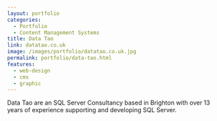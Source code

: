 ```yaml
---
layout: portfolio
categories: 
  - Portfolio
  - Content Management Systems
title: Data Tao
link: datatao.co.uk
image: /images/portfolio/datatao.co.uk.jpg
permalink: portfolio/data-tao.html
features:
  - web-design
  - cms
  - graphic
---
```


Data Tao are an SQL Server Consultancy based in Brighton with over 13 years of experience supporting and developing SQL Server.